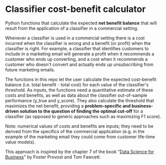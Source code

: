 # Classifier cost-benefit calculator
Python functions that calculate the expected <b>net benefit balance</b> that will result from the application of a classifier in a commercial setting. 

Whenever a classifier is used in a commercial setting there is a cost incurred when the classifier is wrong and a benefit (or profit) when the classifier is right. For example, a classifier that identifies customers to include in a marketing email will generate a profit when it recommends a customer who ends up converting, and a cost when it recommends a customer who doesn't convert and actually ends up unsubscribing from future marketing emails.

The functions in this repo let the user calculate the expected cost-benefit balance (i.e. total benefit - total cost) for each value of the classifier's threshold. As inputs, the functions need a quantitative estimate of these costs and benefits, as well as data about the classifier out-of-sample performance (y_true and y_score). They also calculate the threshold that maximizes the net benefit, providing a <b>problem-specific and business-driven solution to the question of finding the optimal cut-off</b> for a classifier (as opposed to generic approaches such as maximizing F1 score).

Note: numerical values of costs and benefits are inputs; they need to be derived from the specifics of the commercial application (e.g. in the example of the marketing email they could come from customer life-time value models).

This approach is inspired by the chapter 7 of the book "[Data Science for Business](https://learning.oreilly.com/library/view/data-science-for/9781449374273/)" by Foster Provost and Tom Fawcett.
